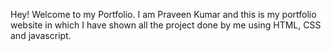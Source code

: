 Hey! Welcome to my Portfolio.
I am Praveen Kumar and this is my portfolio website in which I have shown all the project done by me using HTML, CSS and javascript.
